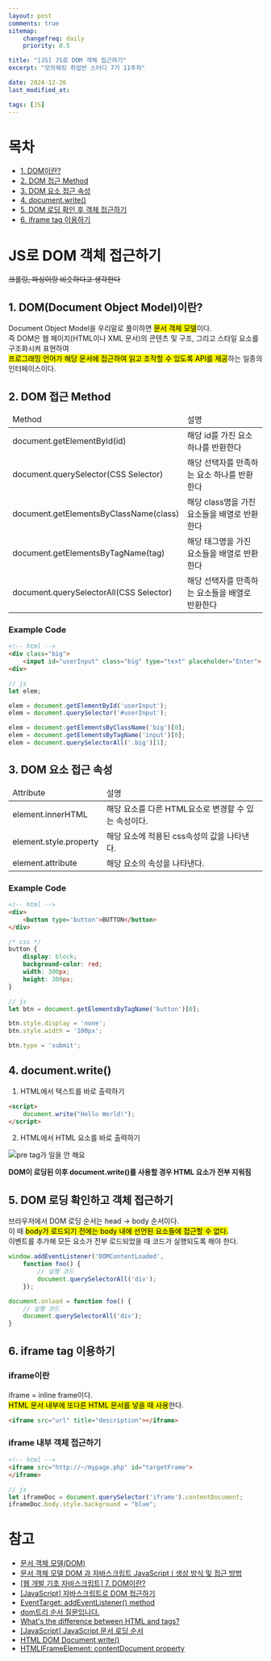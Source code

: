```yaml
---
layout: post
comments: true
sitemap:
    changefreq: daily
    priority: 0.5

title: "[JS] JS로 DOM 객체 접근하기"
excerpt: "모의해킹 취업반 스터디 7기 11주차"

date: 2024-12-26
last_modified_at: 

tags: [JS]
---
```


# 목차
* [1. DOM이란?](#1-domdocument-object-model이란)
* [2. DOM 접근 Method](#2-dom-접근-method)
* [3. DOM 요소 접근 속성](#3-요소-접근-속성)
* [4. document.write()](#4-documentwrite)
* [5. DOM 로딩 확인 후 객체 접근하기](#5-dom-로딩-확인하고-객체-접근하기)
* [6. iframe tag 이용하기](#6-iframe-tag-이용하기)

# JS로 DOM 객체 접근하기
~~크롤링, 파싱이랑 비슷하다고 생각한다~~

## 1. DOM(Document Object Model)이란?
Document Object Model을 우리말로 풀이하면 <mark>문서 객체 모델</mark>이다.  
즉 DOM은 웹 페이지(HTML이나 XML 문서)의 콘텐츠 및 구조, 그리고 스타일 요소를 구조화시켜 표현하여  
<mark>프로그래밍 언어가 해당 문서에 접근하여 읽고 조작할 수 있도록 API를 제공</mark>하는 일종의 인터페이스이다.

## 2. DOM 접근 Method
<table>
    <thead>
        <tr>
            <td>Method</td>
            <td>설명</td>
        </tr>
    </thead>
    <tbody>
        <tr>
            <td>document.getElementById(id)</td>
            <td>해당 id를 가진 요소 하나를 반환한다</td>
        </tr>
        <tr>
            <td>document.querySelector(CSS Selector)</td>
            <td>해당 선택자를 만족하는 요소 하나를 반환한다</td>
        </tr>
        <tr>
            <td>document.getElementsByClassName(class)</td>
            <td>해당 class명을 가진 요소들을 배열로 반환한다</td>
        </tr>
        <tr>
            <td>document.getElementsByTagName(tag)</td>
            <td>해당 태그명을 가진 요소들을 배열로 반환한다</td>
        </tr>
        <tr>
            <td>document.querySelectorAll(CSS Selector)</td>
            <td>해당 선택자를 만족하는 요소들을 배열로 반환한다</td>
        </tr>
    </tbody>
</table>

### Example Code
```html
<!-- html -->
<div class="big">
    <input id="userInput" class="big" type="text" placeholder="Enter">
<div>
```

```js
// js
let elem;

elem = document.getElementById('userInput');
elem = document.querySelector('#userInput');

elem = document.getElementsByClassName('big')[0];
elem = document.getElementsByTagName('input')[0];
elem = document.querySelectorAll('.big')[1];
```

## 3. DOM 요소 접근 속성
<table>
    <thead>
        <tr>
            <td>Attribute</td>
            <td>설명</td>
        </tr>
    </thead>
    <tbody>
        <tr>
            <td>element.innerHTML</td>
            <td>해당 요소를 다른 HTML요소로 변경할 수 있는 속성이다.</td>
        </tr>
        <tr>
            <td>element.style.property</td>
            <td>해당 요소에 적용된 css속성의 값을 나타낸다.</td>
        </tr>
        <tr>
            <td>element.attribute</td>
            <td>해당 요소의 속성을 나타낸다.</td>
        </tr>
    </tbody>
</table>

### Example Code
```html
<!-- html -->
<div>
    <button type='button'>BUTTON</button>
</div>
```

```css
/* css */
button {
    display: block;
    background-color: red;
    width: 300px;
    height: 300px;
}
```

```js
// js
let btn = document.getElementsByTagName('button')[0];

btn.style.display = 'none';
btn.style.width = '100px';

btn.type = 'submit';
```

## 4. document.write()
1. HTML에서 텍스트를 바로 출력하기  
```html
<script>
    document.write("Hello World!");
</script>
```

2. HTML에서 HTML 요소를 바로 출력하기  
<img src="https://cdn.jsdelivr.net/gh/aliquis-facio/aliquis-facio.github.io@master/_image/2024-12-27-1.png?raw=true" title="pre tag가 일을 안 해요" style="width: 100%, height: auto">

**DOM이 로딩된 이후 document.write()를 사용할 경우 HTML 요소가 전부 지워짐**

## 5. DOM 로딩 확인하고 객체 접근하기
브라우저에서 DOM 로딩 순서는 head -> body 순서이다.  
이 때 <mark>body가 로드되기 전에는 body 내에 선언된 요소들에 접근할 수 없다.</mark>  
이벤트를 추가해 모든 요소가 전부 로드되었을 때 코드가 실행되도록 해야 한다.  

```js
window.addEventListener('DOMContentLoaded',
    function foo() {
        // 실행 코드
        document.querySelectorAll('div');
    });
```

```js
document.onload = function foo() {
    // 실행 코드
    document.querySelectorAll('div');
}
```

## 6. iframe tag 이용하기
### iframe이란
iframe = inline frame이다.  
<mark>HTML 문서 내부에 또다른 HTML 문서를 넣을 때 사용</mark>한다.  

```html
<iframe src="url" title="description"></iframe>
```

### iframe 내부 객체 접근하기
```html
<!-- html -->
<iframe src="http://~/mypage.php" id="targetFrame">
</iframe>
```

```js
// js
let iframeDoc = document.querySelector('iframe').contentDocument;
iframeDoc.body.style.background = "blue";
```

# 참고
* [문서 객체 모델(DOM)](https://developer.mozilla.org/ko/docs/Web/API/Document_Object_Model)
* [문서 객체 모델 DOM 과 자바스크립트 JavaScriptㅣ생성 방식 및 접근 방법](https://www.codestates.com/blog/content/dom-javascript)
* [[웹 개발 기초 자바스크립트] 7. DOM이란?](https://velog.io/@hyhy9501/%EC%9B%B9-%EA%B0%9C%EB%B0%9C-%EA%B8%B0%EC%B4%88-%EC%9E%90%EB%B0%94%EC%8A%A4%ED%81%AC%EB%A6%BD%ED%8A%B8-7.-DOM%EC%9D%B4%EB%9E%80)
* [[JavaScript] 자바스크립트로 DOM 접근하기](https://lifejusik1004.tistory.com/entry/JavaScript-%EC%9E%90%EB%B0%94%EC%8A%A4%ED%81%AC%EB%A6%BD%ED%8A%B8%EB%A1%9C-DOM-%EC%A0%91%EA%B7%BC%ED%95%98%EA%B8%B0)
* [EventTarget: addEventListener() method](https://developer.mozilla.org/en-US/docs/Web/API/EventTarget/addEventListener)
* [dom트리 <script></script> 순서 질문입니다.](https://www.codeit.kr/community/questions/UXVlc3Rpb246NjEwN2Y2MTAzYjQ4NzM0MGYwZjM2NTAz)
* [What's the difference between HTML <head> and <body> tags?](https://stackoverflow.com/questions/6303490/whats-the-difference-between-html-head-and-body-tags)
* [[JavaScript] JavaScript 문서 로딩 순서](https://creative103.tistory.com/45)
* [HTML DOM Document write()](https://www.w3schools.com/jsref/met_doc_write.asp)
* [HTMLIFrameElement: contentDocument property](https://developer.mozilla.org/en-US/docs/Web/API/HTMLIFrameElement/contentDocument)